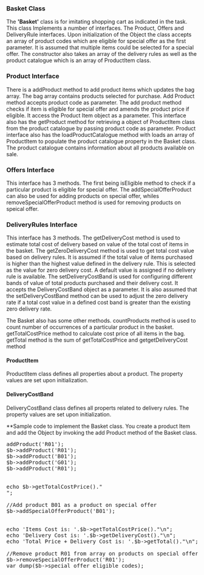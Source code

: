 ### Basket Class
The **'Basket'** class is for imitating shopping cart as indicated in the task. This class Implements a number of interfaces. The Product, Offers and DeliveryRule interfaces.
Upon initialization of the Object the class accepts an array of product codes which are eligible for special offer as the first parameter. 
It is assumed that multiple items could be selected for a special offer. The constructor also 
takes an array of the delivery rules as well as the product catalogue which is an array of ProductItem class.

### Product Interface

There is a addProduct method to add product items which updates the bag array. The bag array contains products selected for purchase. Add Product method accepts product code as parameter.
The add product method checks if item is eligible for special offer and amends the product price if eligible. It access the Product Item object as a parameter.
This interface also has the getProduct method for retrieving a object of ProductItem class from the product catalogue by passing product code as parameter.
Product interface also has the loadProductCatalogue method with loads an array of ProductItem to populate the product catalogue property in the Basket class. 
The product catalogue contains information about all products available on sale.
 
### Offers Interface

This interface has 3 methods. The first being isEligible method to check if a particular product is eligible for special offer. 
The addSpecialOfferProduct can also be used for adding products on special offer, whiles removeSpecialOfferProduct method is used 
for removing products on speical offer.

### DeliveryRules Interface

This interface has 3 methods. The getDeliveryCost method is used to estimate total cost of delivery based on value of the total cost of items in the basket.
The getZeroDeliveryCost method is used to get total cost value based on delivery rules. It is assumed if the total value of items purchased is higher than the highest value 
defined in the delivery rule. This is selected as the value for zero delivery cost. A default value is assigned if no delivery rule is available.
The setDeliveryCostBand is used for configuring different bands of value of total products purchased and their delivery cost. It accepts the DeliveryCostBand object as 
a parameter. It is also assumed that the setDeliveryCostBand method can be used to adjust the zero delivery rate if a total cost value in a defined cost band is greater than 
the existing zero delivery rate.


The Basket also has some other methods. 
countProducts method is used to count number of occurrences of a particular product in the basket.
getTotalCostPrice method to calculate cost price of all items in the bag.
getTotal method is the sum of getTotalCostPrice and getgetDeliveryCost method

#### ProductItem 
ProductItem class defines all properties about a product. The property values are set upon initialization.

#### DeliveryCostBand
DeliveryCostBand class defines all properts related to delivery rules. The property values are set upon initialization.

**Sample code to implement the Basket class. You create a product Item and add the Object by invoking the add Product method of the Basket class.

<pre>
<?php
header('Content-type: text/plain');
//Class Implementation

$p = new ProductItem('R01','RED WIDGET',32.95);
$p1 = new ProductItem('G01','GREEN WIDGET',24.95);
$p2 = new ProductItem('B01','BLUE WIDGET',7.95);

$product_catalogue = array($p, $p1,$p2);

$d = new DeliveryCostBand(50,4.95);
$d1 = new DeliveryCostBand(90,2.95);

$delivery_rules = array($d, $d1);


//special offers, zero delivery rate, delivery_rule, product_catalogue
$b = new Basket('R01,G01', 90, $delivery_rules, $product_catalogue);

$b->addProduct('R01');
$b->addProduct('R01');
$b->addProduct('B01');
$b->addProduct('G01');
$b->addProduct('R01');


echo $b->getTotalCostPrice()."<br />";

//Add product B01 as a product on special offer
$b->addSpecialOfferProduct('B01');


echo 'Items Cost is: '.$b->getTotalCostPrice()."\n";
echo 'Delivery Cost is: '.$b->getDeliveryCost()."\n";
echo 'Total Price + Delivery Cost is: '.$b->getTotal()."\n";

//Remove product R01 from array on products on special offer
$b->removeSpecialOfferProduct('R01');
var_dump($b->special_offer_eligible_codes);
</pre>
